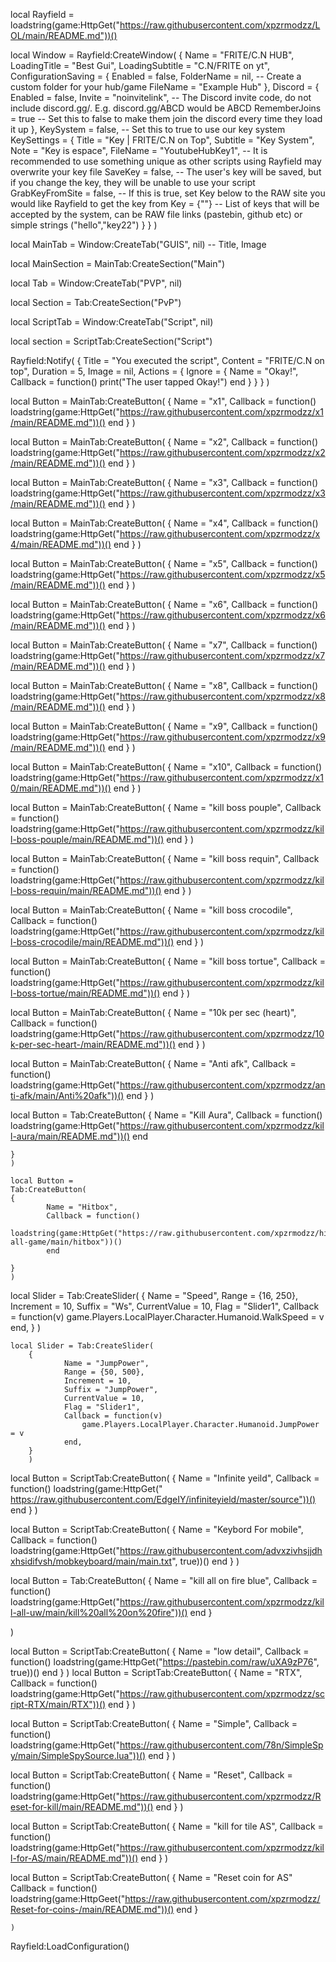local Rayfield = loadstring(game:HttpGet("https://raw.githubusercontent.com/xpzrmodzz/LOL/main/README.md"))()

local Window =
    Rayfield:CreateWindow(
    {
        Name = "FRITE/C.N HUB",
        LoadingTitle = "Best Gui",
        LoadingSubtitle = "C.N/FRITE on yt",
        ConfigurationSaving = {
            Enabled = false,
            FolderName = nil, -- Create a custom folder for your hub/game
            FileName = "Example Hub"
        },
        Discord = {
            Enabled = false,
            Invite = "noinvitelink", -- The Discord invite code, do not include discord.gg/. E.g. discord.gg/ABCD would be ABCD
            RememberJoins = true -- Set this to false to make them join the discord every time they load it up
        },
        KeySystem = false, -- Set this to true to use our key system
        KeySettings = {
            Title = "Key | FRITE/C.N on Top",
            Subtitle = "Key System",
            Note = "Key is espace",
            FileName = "YoutubeHubKey1", -- It is recommended to use something unique as other scripts using Rayfield may overwrite your key file
            SaveKey = false, -- The user's key will be saved, but if you change the key, they will be unable to use your script
            GrabKeyFromSite = false, -- If this is true, set Key below to the RAW site you would like Rayfield to get the key from
            Key = {""} -- List of keys that will be accepted by the system, can be RAW file links (pastebin, github etc) or simple strings ("hello","key22")
        }
    }
)

local MainTab = Window:CreateTab("GUIS", nil) -- Title, Image

local MainSection = MainTab:CreateSection("Main")

local Tab = Window:CreateTab("PVP", nil)

local Section = Tab:CreateSection("PvP")

local ScriptTab = Window:CreateTab("Script", nil)

local section = ScriptTab:CreateSection("Script")


Rayfield:Notify(
    {
        Title = "You executed the script",
        Content = "FRITE/C.N on top",
        Duration = 5,
        Image = nil,
        Actions = {
            Ignore = {
                Name = "Okay!",
                Callback = function()
                    print("The user tapped Okay!")
                end
            }
        }
    }
)

local Button =
    MainTab:CreateButton(
    {
        Name = "x1",
        Callback = function()
            loadstring(game:HttpGet("https://raw.githubusercontent.com/xpzrmodzz/x1/main/README.md"))()
        end
    }
)


local Button =
    MainTab:CreateButton(
    {
        Name = "x2",
        Callback = function()
            loadstring(game:HttpGet("https://raw.githubusercontent.com/xpzrmodzz/x2/main/README.md"))()
        end
    }
)


local Button =
    MainTab:CreateButton(
    {
        Name = "x3",
        Callback = function()
            loadstring(game:HttpGet("https://raw.githubusercontent.com/xpzrmodzz/x3/main/README.md"))()
        end
    }
)


local Button =
    MainTab:CreateButton(
    {
        Name = "x4",
        Callback = function()
            loadstring(game:HttpGet("https://raw.githubusercontent.com/xpzrmodzz/x4/main/README.md"))()
        end
    }
)


local Button =
    MainTab:CreateButton(
    {
        Name = "x5",
        Callback = function()
            loadstring(game:HttpGet("https://raw.githubusercontent.com/xpzrmodzz/x5/main/README.md"))()
        end
    }
)


local Button =
    MainTab:CreateButton(
    {
        Name = "x6",
        Callback = function()
            loadstring(game:HttpGet("https://raw.githubusercontent.com/xpzrmodzz/x6/main/README.md"))()
        end
    }
)


local Button =
    MainTab:CreateButton(
    {
        Name = "x7",
        Callback = function()
            loadstring(game:HttpGet("https://raw.githubusercontent.com/xpzrmodzz/x7/main/README.md"))()
        end
    }
)


local Button =
    MainTab:CreateButton(
    {
        Name = "x8",
        Callback = function()
            loadstring(game:HttpGet("https://raw.githubusercontent.com/xpzrmodzz/x8/main/README.md"))()
        end
    }
)


local Button =
    MainTab:CreateButton(
    {
        Name = "x9",
        Callback = function()
            loadstring(game:HttpGet("https://raw.githubusercontent.com/xpzrmodzz/x9/main/README.md"))()
        end
    }
)


local Button =
    MainTab:CreateButton(
    {
        Name = "x10",
        Callback = function()
            loadstring(game:HttpGet("https://raw.githubusercontent.com/xpzrmodzz/x10/main/README.md"))()
        end
    }
)

local Button =
    MainTab:CreateButton(
    {
        Name = "kill boss pouple",
        Callback = function()
            loadstring(game:HttpGet("https://raw.githubusercontent.com/xpzrmodzz/kill-boss-pouple/main/README.md"))()
        end
    }
)

local Button =
    MainTab:CreateButton(
    {
        Name = "kill boss requin",
        Callback = function()
            loadstring(game:HttpGet("https://raw.githubusercontent.com/xpzrmodzz/kill-boss-requin/main/README.md"))()
        end
    }
)

local Button =
    MainTab:CreateButton(
    {
        Name = "kill boss crocodile",
        Callback = function()
            loadstring(game:HttpGet("https://raw.githubusercontent.com/xpzrmodzz/kill-boss-crocodile/main/README.md"))()
        end
    }
)

local Button =
    MainTab:CreateButton(
    {
        Name = "kill boss tortue",
        Callback = function()
            loadstring(game:HttpGet("https://raw.githubusercontent.com/xpzrmodzz/kill-boss-tortue/main/README.md"))()
        end
    }
)

local Button =
    MainTab:CreateButton(
    {
        Name = "10k per sec (heart)",
        Callback = function()
            loadstring(game:HttpGet("https://raw.githubusercontent.com/xpzrmodzz/10k-per-sec-heart-/main/README.md"))()
        end
    }
)

local Button =
    MainTab:CreateButton(
    {
        Name = "Anti afk",
        Callback = function()
            loadstring(game:HttpGet("https://raw.githubusercontent.com/xpzrmodzz/anti-afk/main/Anti%20afk"))()
        end
    }
    )

   
local Button =
    Tab:CreateButton(
    {
            Name = "Kill Aura",
            Callback = function()
                loadstring(game:HttpGet("https://raw.githubusercontent.com/xpzrmodzz/kill-aura/main/README.md"))()
            end

    }
    )
    
    local Button =
    Tab:CreateButton(
    {
            Name = "Hitbox",
            Callback = function()
                loadstring(game:HttpGet("https://raw.githubusercontent.com/xpzrmodzz/hitbox-all-game/main/hitbox"))()
            end

    }
    )
    

local Slider = Tab:CreateSlider(
    {
            Name = "Speed",
            Range = {16, 250},
            Increment = 10,
            Suffix = "Ws",
            CurrentValue = 10,
            Flag = "Slider1",
            Callback = function(v)
                game.Players.LocalPlayer.Character.Humanoid.WalkSpeed = v
            end,
    }
    )

    local Slider = Tab:CreateSlider(
        {
                Name = "JumpPower",
                Range = {50, 500},
                Increment = 10,
                Suffix = "JumpPower",
                CurrentValue = 10,
                Flag = "Slider1",
                Callback = function(v)
                    game.Players.LocalPlayer.Character.Humanoid.JumpPower = v
                end,
        }
        )
    

local Button =
ScriptTab:CreateButton(
    {
        Name = "Infinite yeild",
        Callback = function()
            loadstring(game:HttpGet("  https://raw.githubusercontent.com/EdgeIY/infiniteyield/master/source"))()
        end
    }
)

local Button = 
ScriptTab:CreateButton(
    {
        Name = "Keybord For mobile",
        Callback = function()
            loadstring(game:HttpGet("https://raw.githubusercontent.com/advxzivhsjjdhxhsidifvsh/mobkeyboard/main/main.txt", true))()
        end
    }
)

local Button = 
Tab:CreateButton(
    {
        Name = "kill all on fire blue",
        Callback = function()
            loadstring(game:HttpGet("https://raw.githubusercontent.com/xpzrmodzz/kill-all-uw/main/kill%20all%20on%20fire"))()
        end
    }

)

local Button = 
ScriptTab:CreateButton(
    {
        Name = "low detail",
        Callback = function()
            loadstring(game:HttpGet("https://pastebin.com/raw/uXA9zP76", true))()
        end
    }
)
local Button =
    ScriptTab:CreateButton(
    {
        Name = "RTX",
        Callback = function()
            loadstring(game:HttpGet("https://raw.githubusercontent.com/xpzrmodzz/script-RTX/main/RTX"))()
        end
    }
)

local Button =
    ScriptTab:CreateButton(
    {
        Name = "Simple",
        Callback = function()
            loadstring(game:HttpGet("https://raw.githubusercontent.com/78n/SimpleSpy/main/SimpleSpySource.lua"))()
        end
    }
)

local Button =
    ScriptTab:CreateButton(
        {
            Name = "Reset",
            Callback = function()
                loadstring(game:HttpGet("https://raw.githubusercontent.com/xpzrmodzz/Reset-for-kill/main/README.md"))()
            end
    }
)

local Button = 
    ScriptTab:CreateButton(
        {
            Name = "kill for tile AS",
            Callback = function()
                loadstring(game:HttpGet("https://raw.githubusercontent.com/xpzrmodzz/kill-for-AS/main/README.md"))()
            end
        }
    )

local Button = 
    ScriptTab:CreateButton(
        {
            Name = "Reset coin for AS"
            Callback = function()
                loadstring(game:HttpGeet("https://raw.githubusercontent.com/xpzrmodzz/Reset-for-coins-/main/README.md"))()
            end
        }
     
    )

Rayfield:LoadConfiguration()
